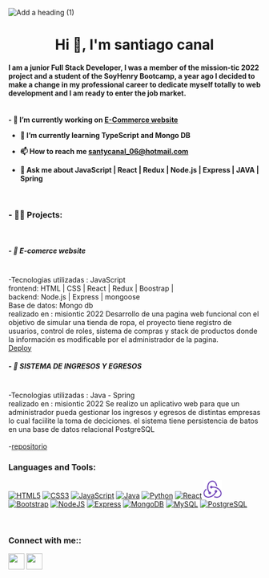 ![Add a heading (1)](https://user-images.githubusercontent.com/109535432/204095015-7be0d5f8-bef0-44d2-8b43-008e3426396c.png)

<h1 align="center">Hi 👋, I'm santiago canal</h1>
<h4> I am a junior Full Stack Developer, I was a member of the mission-tic 2022 project and a student of the SoyHenry Bootcamp, a year ago I decided to make a change in my professional career to dedicate myself totally to web development and I am ready to enter the job market.<h4/>
<br/>
- 🔭 I’m currently working on <a href="https://scch94.github.io/frontend.devgroup/"><span>E-Commerce website<span/><a/>

- 🌱 I’m currently learning **TypeScript and Mongo DB**

- 📫 How to reach me **santycanal_06@hotmail.com**
  
- 💬 Ask me about **JavaScript | React | Redux | Node.js | Express | JAVA | Spring**
  

<br/>
<h3 align="left">- 👨‍💻 Projects:</h3>
  <br/>
  <h5>- 📝 E-comerce website</h5>
  <br/>
-Tecnologias utilizadas : JavaScript
  <br/>
  frontend: HTML | CSS | React | Redux | Boostrap | 
  <br/>
  backend: Node.js | Express | mongoose
  <br/>
  Base de datos: Mongo db
<br/>
realizado en : misiontic 2022 
Desarrollo de una pagina web funcional con el objetivo de simular una tienda de ropa, el proyecto tiene registro de usuarios, control de roles, sistema de compras y stack de productos donde la información es modificable por el administrador de la pagina. 
  <br/>
<a href="https://scch94.github.io/frontend.devgroup/"><span>Deploy<span/><a/>

<br/>
<h5>- 📝 SISTEMA DE INGRESOS Y EGRESOS</h5>
<br/>
-Tecnologias utilizadas : Java - Spring
<br/>
realizado en : misiontic 2022 
Se realizo un aplicativo web para que un administrador pueda gestionar los
ingresos y egresos de distintas empresas lo cual faciilite la toma de deciciones. el sistema tiene persistencia de batos en una base de datos relacional PostgreSQL
<br/>
  <br/>
-<a href="https://github.com/SpeedCodeCol/proyecto"><span>repositorio<span/><a/>
<br/>
<h3 align="left">Languages and Tools:</h3>
<p align="left">
<a href="https://developer.mozilla.org/en-US/docs/Glossary/HTML5" target="_blank" rel="noreferrer"><img src="https://raw.githubusercontent.com/danielcranney/readme-generator/main/public/icons/skills/html5-colored.svg" width="36" height="36" alt="HTML5" /></a>
<a href="https://www.w3.org/TR/CSS/#css" target="_blank" rel="noreferrer"><img src="https://raw.githubusercontent.com/danielcranney/readme-generator/main/public/icons/skills/css3-colored.svg" width="36" height="36" alt="CSS3" /></a>
<a href="https://developer.mozilla.org/en-US/docs/Web/JavaScript" target="_blank" rel="noreferrer"><img src="https://raw.githubusercontent.com/danielcranney/readme-generator/main/public/icons/skills/javascript-colored.svg" width="36" height="36" alt="JavaScript" /></a>
<a href="https://www.oracle.com/java/" target="_blank" rel="noreferrer"><img src="https://raw.githubusercontent.com/danielcranney/readme-generator/main/public/icons/skills/java-colored.svg" width="36" height="36" alt="Java" /></a>
<a href="https://www.python.org/" target="_blank" rel="noreferrer"><img src="https://raw.githubusercontent.com/danielcranney/readme-generator/main/public/icons/skills/python-colored.svg" width="36" height="36" alt="Python" /></a>
<a href="https://reactjs.org/" target="_blank" rel="noreferrer"><img src="https://raw.githubusercontent.com/danielcranney/readme-generator/main/public/icons/skills/react-colored.svg" width="36" height="36" alt="React" /></a>
<a href="https://spring.io/" target="_blank" rel="noreferrer"><img src="https://raw.githubusercontent.com/devicons/devicon/master/icons/redux/redux-original.svg" width="36" height="36" alt="TailwindCSS" /></a>
<a href="https://getbootstrap.com/" target="_blank" rel="noreferrer"><img src="https://raw.githubusercontent.com/danielcranney/readme-generator/main/public/icons/skills/bootstrap-colored.svg" width="36" height="36" alt="Bootstrap" /></a>
<a href="https://nodejs.org/en/" target="_blank" rel="noreferrer"><img src="https://raw.githubusercontent.com/danielcranney/readme-generator/main/public/icons/skills/nodejs-colored.svg" width="36" height="36" alt="NodeJS" /></a>
<a href="https://expressjs.com/" target="_blank" rel="noreferrer"><img src="https://raw.githubusercontent.com/danielcranney/readme-generator/main/public/icons/skills/express-colored.svg" width="36" height="36" alt="Express" /></a>
<a href="https://www.mongodb.com/" target="_blank" rel="noreferrer"><img src="https://raw.githubusercontent.com/danielcranney/readme-generator/main/public/icons/skills/mongodb-colored.svg" width="36" height="36" alt="MongoDB" /></a>
<a href="https://www.mysql.com/" target="_blank" rel="noreferrer"><img src="https://raw.githubusercontent.com/danielcranney/readme-generator/main/public/icons/skills/mysql-colored.svg" width="36" height="36" alt="MySQL" /></a>
<a href="https://www.postgresql.org/" target="_blank" rel="noreferrer"><img src="https://raw.githubusercontent.com/danielcranney/readme-generator/main/public/icons/skills/postgresql-colored.svg" width="36" height="36" alt="PostgreSQL" /></a>
</p>
<br/>
<h3 align="left">Connect with me::</h3>
<p align="left"> <a href="https://github.com/scch94" target="_blank" rel="noreferrer"><img src="https://raw.githubusercontent.com/danielcranney/readme-generator/main/public/icons/socials/github.svg" width="32" height="32" /></a> <a href="http://www.linkedin.com/in/scch94" target="_blank" rel="noreferrer"><img src="https://raw.githubusercontent.com/danielcranney/readme-generator/main/public/icons/socials/linkedin.svg" width="32" height="32" /></a></p>
</p>


